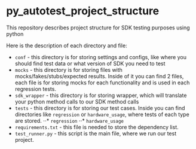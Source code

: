 # py_autotest_project_structure
This repository describes project structure for SDK testing purposes using python

Here is the description of each directory and file:
* `conf` - this directory is for storing settings and configs, like where you should find test data or what version of SDK you need to test
* `mocks` - this directory is for storing files with mocks/fakes/stubs/expected results. Inside of it you can find 2 files, each file is for storing mocks for each functionality and is used in each regression tests.
* `sdk_wrapper` - this directory is for storing wrapper, which will translate your python method calls to our SDK method calls
* `tests` - this directory is for storing our test cases. Inside you can find directories like `regression` or `hardware_usage`, where tests of each type are stored.
⋅⋅* `regression`
⋅⋅* `hardware_usage`
* `requirements.txt` - this file is needed to store the dependency list.
* `test_runner.py` - this script is the main file, where we run our test project.
